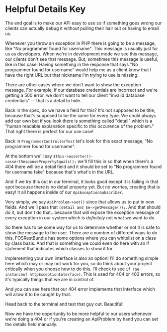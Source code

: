 # Helpful Details Key

The end goal is to make our API easy to use so if something goes wrong our clients
can actually debug it without pulling their hair out or having to email us. 

Whenever you throw an exception in PHP there is going to be a message, like "No programmer
found for username". This message is usually just for us as developers. When we're in development
mode we see this message, our clients don't see that message. But, sometimes this message is
useful, like in this case. Having something in the response that says "No programmer found
for username" would help me as a client know that I have the right URL but that nickname I'm 
trying to use is missing.

There are other cases where we don't want to show the exception message. For example, if our
database credentials are incorrect and we're getting a 500 error, we don't want to tell our
client "invalid database credentials" -- that is a detail to hide.

Back in the spec, do we have a field for this? It's not supposed to be title, because that's
supposed to be the same for every type. We could always add our own but if you look there is
something called "detail" which is a "human readable explanation specific to *this* occurence
of the problem." That right there is perfect for our use case!

Back in `ProgrammerControllerTest` let's look for this exact message, "No programmer found for
username".  

At the bottom we'll say `$this->asserter()->assertResponsePropertyEquals();` we'll fill this in
so that when there's a 404 there will be a detail field and it should be set to "No programmer found
for username fake" because that's what's in the URL.

And if we try this out in our terminal, it looks good except it is failing in that spot because 
there is no detail property yet. But no worries, creating that is easy! It all happens inside
of our `ApiExceptionSubscriber`. 

Very simply, we say `ApiProblem->set()` since that allows us to put in new fields. And we'll pass that
`(detail and $e->getMessage());`. And that should do it, but don't do that...because that will expose
the exception message of every exception in our system which is *definitely* not what we want to do.

So there has to be some way for us to determine whether or not it is safe to show the message to the user.
There are a number of different ways to do this, FOSRestBundle has some options where you can whitelist on
a class by class basis. And that is something we could even do here with an if statement that indicates which
classes to show it for. 

Implementing your own interface is also an option! I'll do something simple here which may or may not work
for you, so do think about your project critically when you choose how to do this. I'll check to see
`if ($e instanceof httpExceptionInterface)`. This is used for 404 or 403 errors, so it's typically
things that we are in control of.  

And you can see here that our 404 error implements that interface which will allow it to be caught by that.

Head back to the terminal and test that guy out. Beautiful!

Now we have the opportuntiy to be more helpful to our users whenever we're doing a 404 or if you're creating
an ApiProblem by hand you can set the details field manually.
